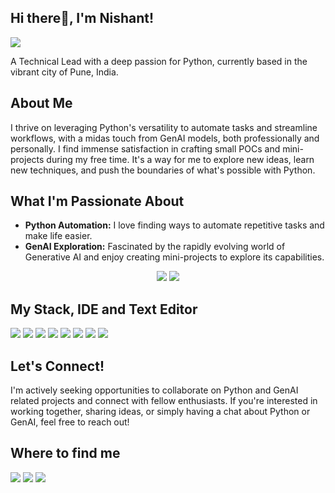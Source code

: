 ## Hi there👋, I'm Nishant!
<img src="https://komarev.com/ghpvc/?username=modi-nimo&style=for-the-badge">

A Technical Lead with a deep passion for Python, currently based in the vibrant city of Pune, India.

## About Me

I thrive on leveraging Python's versatility to automate tasks and streamline workflows, with a midas touch from GenAI models, both professionally and personally. 
I find immense satisfaction in crafting small POCs and mini-projects during my free time. It's a way for me to explore new ideas, learn new techniques, and push the boundaries of what's possible with Python.

## What I'm Passionate About

* **Python Automation:** I love finding ways to automate repetitive tasks and make life easier.
* **GenAI Exploration:** Fascinated by the rapidly evolving world of Generative AI and enjoy creating mini-projects to explore its capabilities.

<p align="center">
  <img src="http://github-profile-summary-cards.vercel.app/api/cards/profile-details?username=modi-nimo&theme=dracula">
  <!-- <img src="http://github-profile-summary-cards.vercel.app/api/cards/most-commit-language?username=modi-nimo&theme=dracula"> -->
  <img src="http://github-profile-summary-cards.vercel.app/api/cards/stats?username=modi-nimo&theme=dracula">
</p>


 ## My Stack, IDE and Text Editor
 
 <p align="left">
  <img src="https://img.shields.io/badge/pycharm-143?style=for-the-badge&logo=pycharm&logoColor=black&color=black&labelColor=green">
  <img src="https://img.shields.io/badge/Visual_Studio_Code-0078D4?style=for-the-badge&logo=visual%20studio%20code&logoColor=white">
  <img src="https://img.shields.io/badge/python-3670A0?style=for-the-badge&logo=python&logoColor=ffdd54">
  <img src="https://img.shields.io/badge/fastapi-%23000.svg?style=for-the-badge&logo=fastapi&logoColor=white">
  <img src="https://img.shields.io/badge/git-%23F05033.svg?style=for-the-badge&logo=git&logoColor=white">
  <img src="https://img.shields.io/badge/Gemini-%23FF9900.svg?style=for-the-badge&logo=googlegemini&logoColor=white">
  <img src="https://img.shields.io/badge/langchain-%23323330.svg?style=for-the-badge&logo=langchain&logoColor=%23F7DF1E">
  <img src="https://img.shields.io/badge/langgraph-%23E34F26.svg?style=for-the-badge&logo=langgraph&logoColor=white">
 </p>

 ## Let's Connect!
I'm actively seeking opportunities to collaborate on Python and GenAI related projects and connect with fellow enthusiasts. If you're interested in working together, sharing ideas, or simply having a chat about Python or GenAI, feel free to reach out!

 ## Where to find me
 
<p align="left">
 <a href="https://www.linkedin.com/in/nishant-modi-65053073"><img src="https://img.shields.io/badge/LinkedIn-0077B5?style=for-the-badge&logo=linkedin&logoColor=white"></a>
 <a href="https://github.com/modi-nimo"><img src="https://img.shields.io/badge/GitHub-100000?style=for-the-badge&logo=github&logoColor=white"></a>
 <a href="mailto:modinishant90@gmail.com"><img src="https://img.shields.io/badge/Gmail-D14836?style=for-the-badge&logo=gmail&logoColor=white"></a>
</p>

<!--
**modi-nimo/modi-nimo** is a ✨ _special_ ✨ repository because its `README.md` (this file) appears on your GitHub profile.

Here are some ideas to get you started:

- 🔭 I’m currently working on ...
- 🌱 I’m currently learning ...
- 👯 I’m looking to collaborate on ...
- 🤔 I’m looking for help with ...
- 💬 Ask me about ...
- 📫 How to reach me: ...
- 😄 Pronouns: ...
- ⚡ Fun fact: ...
-->

